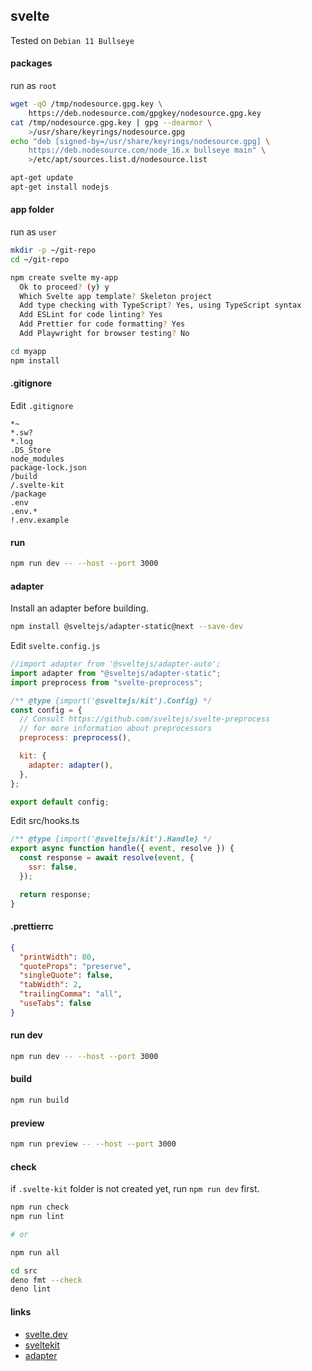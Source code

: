 ## svelte

Tested on `Debian 11 Bullseye`

#### packages

run as `root`

```bash
wget -qO /tmp/nodesource.gpg.key \
    https://deb.nodesource.com/gpgkey/nodesource.gpg.key
cat /tmp/nodesource.gpg.key | gpg --dearmor \
    >/usr/share/keyrings/nodesource.gpg
echo "deb [signed-by=/usr/share/keyrings/nodesource.gpg] \
    https://deb.nodesource.com/node_16.x bullseye main" \
    >/etc/apt/sources.list.d/nodesource.list

apt-get update
apt-get install nodejs
```

#### app folder

run as `user`

```bash
mkdir -p ~/git-repo
cd ~/git-repo

npm create svelte my-app
  Ok to proceed? (y) y
  Which Svelte app template? Skeleton project
  Add type checking with TypeScript? Yes, using TypeScript syntax
  Add ESLint for code linting? Yes
  Add Prettier for code formatting? Yes
  Add Playwright for browser testing? No

cd myapp
npm install
```

#### .gitignore

Edit `.gitignore`

```config
*~
*.sw?
*.log
.DS_Store
node_modules
package-lock.json
/build
/.svelte-kit
/package
.env
.env.*
!.env.example
```

#### run

```bash
npm run dev -- --host --port 3000
```

#### adapter

Install an adapter before building.

```bash
npm install @sveltejs/adapter-static@next --save-dev
```

Edit `svelte.config.js`

```javascript
//import adapter from '@sveltejs/adapter-auto';
import adapter from "@sveltejs/adapter-static";
import preprocess from "svelte-preprocess";

/** @type {import('@sveltejs/kit').Config} */
const config = {
  // Consult https://github.com/sveltejs/svelte-preprocess
  // for more information about preprocessors
  preprocess: preprocess(),

  kit: {
    adapter: adapter(),
  },
};

export default config;
```

Edit src/hooks.ts

```javascript
/** @type {import('@sveltejs/kit').Handle} */
export async function handle({ event, resolve }) {
  const response = await resolve(event, {
    ssr: false,
  });

  return response;
}
```

#### .prettierrc

```json
{
  "printWidth": 80,
  "quoteProps": "preserve",
  "singleQuote": false,
  "tabWidth": 2,
  "trailingComma": "all",
  "useTabs": false
}
```

#### run dev

```bash
npm run dev -- --host --port 3000
```

#### build

```bash
npm run build
```

#### preview

```bash
npm run preview -- --host --port 3000
```

#### check

if `.svelte-kit` folder is not created yet, run `npm run dev` first.

```bash
npm run check
npm run lint

# or

npm run all
```

```bash
cd src
deno fmt --check
deno lint
```

#### links

- [svelte.dev](https://svelte.dev/)
- [sveltekit](https://kit.svelte.dev/)
- [adapter](https://kit.svelte.dev/docs#adapters)
